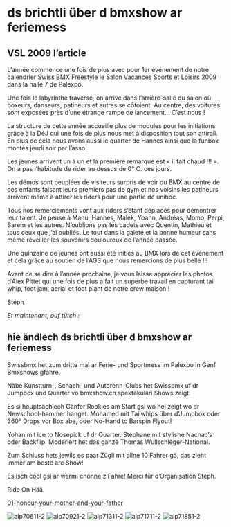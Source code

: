 # ds brichtli über d bmxshow ar feriemess

## VSL 2009 l’article

L’année commence une fois de plus avec pour 1er événement de notre calendrier Swiss BMX Freestyle le Salon Vacances Sports et Loisirs 2009 dans la halle 7 de Palexpo.

Une fois le labyrinthe traversé, on arrive dans l’arrière-salle du salon où boxeurs, danseurs, patineurs et autres se côtoient. Au centre, des voitures sont exposées près d’une étrange rampe de lancement… C’est nous !

La structure de cette année accueille plus de modules pour les initiations grâce à la DéJ qui une fois de plus nous met à disposition tout son attirail. En plus de cela nous avons aussi le quarter de Hannes ainsi que la funbox montés jeudi soir par l’asso.

Les jeunes arrivent un à un et la première remarque est « il fait chaud !!! ». On a pas l’habitude de rider au dessus de 0° C. ces jours.

Les démos sont peuplées de visiteurs surpris de voir du BMX au centre de ces enfants faisant leurs premiers pas de gym et nos voisins les patineurs arrivent même à attirer les riders pour une partie de unihoc.

Tous nos remerciements vont aux riders s’étant déplacés pour démontrer leur talent. Je pense à Manu, Hannes, Malek, Yoann, Andréas, Momo, Perpi, Sarem et les autres. N’oublions pas les cadets avec Quentin, Mathieu et tous ceux que j’ai oubliés. Le tout dans la gaieté et la bonne humeur sans même réveiller les souvenirs douloureux de l’année passée.

Une quinzaine de jeunes ont aussi été initiés au BMX lors de cet événement et cela grâce au soutien de l’AGS que nous remercions de plus belle !!!

Avant de se dire à l’année prochaine, je vous laisse apprécier les photos d’Alex Pittet qui une fois de plus a fait un superbe travail en capturant tail whip, foot jam, aerial et foot plant de notre crew maison !

Stéph

_Et maintenant, ouf tütch :_

## hie ändlech ds brichtli über d bmxshow ar feriemess

Swissbmx het zum dritte mal ar Ferie- und Sportmess im Palexpo in Genf Bmxshows gfahre.

Näbe Kunstturn-, Schach- und Autorenn-Clubs het Swissbmx uf dr Jumpbox und Quarter vo bmxshow.ch spektakuläri Shows zeigt.

Es si houptsächlech Gänfer Rookies am Start gsi wo hei zeigt wo dr Newschool-hammer hanget. Mohamed mit Tailwhips über d’Jumpbox oder 360° Drops vor Box abe, oder No-Hand to Barspin Flyout!

Yohan mit ice to Nosepick uf dr Quarter. Stéphane mit stylishe Nacnac’s oder Backflip. Moderiert het das ganze Thomas Wullschleger-National.

Zum Schluss hets jewils es paar Zügli mit allne 10 Fahrer gä, das zieht immer am beste are Show!

Es isch cool gsi ar wermi chönne z’Fahre! Merci für d’Organisation Stéph.

Ride On Hää

[01-honour-your-mother-and-your-father](./media/01-honour-your-mother-and-your-father.mp3)

![alp70611-2](./media/alp70611-2.jpg)
![alp70921-2](./media/alp70921-2.jpg)
![alp71311-2](./media/alp71311-2.jpg)
![alp71711-2](./media/alp71711-2.jpg)
![alp71851-2](./media/alp71851-2.jpg)
